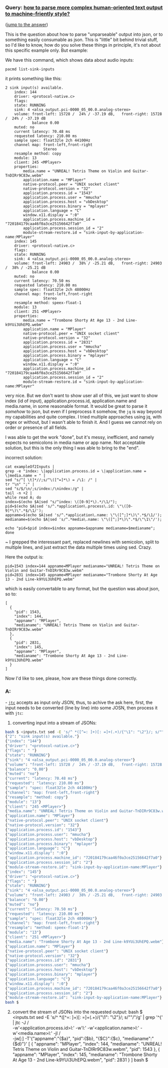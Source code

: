 ### Query: [how to parse more complex human-oriented text output to machine-friently style?](https://stackoverflow.com/questions/59913240/how-to-parse-more-complex-human-oriented-text-output-to-machine-friently-style)
([jump to the answer]())

This is the question about how to parse "unparseable" output into json, or to something easily consumable as json. This is "little" bit behind trivial stuff, so I'd like to know, how do you solve these things in principle, it's not about this specific example only. But example:

We have this command, which shows data about audio inputs: 

    pacmd list-sink-inputs

it prints something like this:

    2 sink input(s) available.
        index: 144
    	driver: <protocol-native.c>
    	flags: 
    	state: RUNNING
    	sink: 4 <alsa_output.pci-0000_05_00.0.analog-stereo>
    	volume: front-left: 15728 /  24% / -37.19 dB,   front-right: 15728 /  24% / -37.19 dB
    	        balance 0.00
    	muted: no
    	current latency: 70.48 ms
    	requested latency: 210.00 ms
    	sample spec: float32le 2ch 44100Hz
    	channel map: front-left,front-right
    	             Stereo
    	resample method: copy
    	module: 13
    	client: 245 <MPlayer>
    	properties:
    		media.name = "UNREAL! Tetris Theme on Violin and Guitar-TnDIRr9C83w.webm"
    		application.name = "MPlayer"
    		native-protocol.peer = "UNIX socket client"
    		native-protocol.version = "32"
    		application.process.id = "1543"
    		application.process.user = "mmucha"
    		application.process.host = "vbDesktop"
    		application.process.binary = "mplayer"
    		application.language = "C"
    		window.x11.display = ":0"
    		application.process.machine_id = "720184179caa46f0a3ce25156642f7a0"
    		application.process.session_id = "2"
    		module-stream-restore.id = "sink-input-by-application-name:MPlayer"
        index: 145
    	driver: <protocol-native.c>
    	flags: 
    	state: RUNNING
    	sink: 4 <alsa_output.pci-0000_05_00.0.analog-stereo>
    	volume: front-left: 24903 /  38% / -25.21 dB,   front-right: 24903 /  38% / -25.21 dB
    	        balance 0.00
    	muted: no
    	current latency: 70.50 ms
    	requested latency: 210.00 ms
    	sample spec: float32le 2ch 48000Hz
    	channel map: front-left,front-right
    	             Stereo
    	resample method: speex-float-1
    	module: 13
    	client: 251 <MPlayer>
    	properties:
    		media.name = "Trombone Shorty At Age 13 - 2nd Line-k9YUi3UhEPQ.webm"
    		application.name = "MPlayer"
    		native-protocol.peer = "UNIX socket client"
    		native-protocol.version = "32"
    		application.process.id = "2831"
    		application.process.user = "mmucha"
    		application.process.host = "vbDesktop"
    		application.process.binary = "mplayer"
    		application.language = "C"
    		window.x11.display = ":0"
    		application.process.machine_id = "720184179caa46f0a3ce25156642f7a0"
    		application.process.session_id = "2"
    		module-stream-restore.id = "sink-input-by-application-name:MPlayer"

very nice. But we don't want to show user all of this, we just want to show index (id of input), application.process.id, application.name and media.name, in some reasonable format. It would be great to parse it _somehow_ to json, but even if I preprocess it somehow, the `jq` is way beyond my capabilities and quite complex. I tried multiple approaches using jq, with regex or without, but I wasn't able to finish it. And I guess we cannot rely on order or presence of all fields.

I was able to get the work "done", but it's messy, inefficient, and namely expects no semicolons in media name or app name. Not acceptable solution, but this is the only thing I was able to bring to the "end".

incorrect solution:

    cat exampleOf2Inputs | 
    grep -e "index: \|application.process.id = \|application.name = \|media.name = " | 
    sed "s/^[ \t]*//;s/^\([^=]*\) = /\1: /" | 
    tr "\n" ";" | 
    sed "s/$/\n/;s/index:/\nindex:/g" | 
    tail -n +2 | 
    while read A; do 
    index=$(echo $A|sed "s/^index: \([0-9]*\).*/\1/");
    pid=$(echo $A|sed 's/^.*application\.process\.id: \"\([0-9]*\)\".*$/\1/'); 
    appname=$(echo $A|sed 's/^.*application\.name: \"\([^;]*\)\".*$/\1/'); 
    medianame=$(echo $A|sed 's/^.*media\.name: \"\([^;]*\)\".*$/\"\1\"/'); 
    
    echo "pid=$pid index=$index appname=$appname medianame=$medianame"; 
    done

~ I grepped the interessant part, replaced newlines with semicolon, split to multiple lines, and just extract the data multiple times using sed. Crazy.

Here the output is:

    pid=1543 index=144 appname=MPlayer medianame="UNREAL! Tetris Theme on Violin and Guitar-TnDIRr9C83w.webm"
    pid=2831 index=145 appname=MPlayer medianame="Trombone Shorty At Age 13 - 2nd Line-k9YUi3UhEPQ.webm"

which is easily convertable to any format, but the question was about json, so to:

    [
      {
        "pid": 1543,
        "index": 144,
        "appname": "MPlayer",
        "medianame": "UNREAL! Tetris Theme on Violin and Guitar-TnDIRr9C83w.webm"
      },
      {
        "pid": 2831,
        "index": 145,
        "appname": "MPlayer",
        "medianame": "Trombone Shorty At Age 13 - 2nd Line-k9YUi3UhEPQ.webm"
      }
    ]

Now I'd like to see, please, how are these things done correctly.

### A:
\- [`jtc`](https://github.com/ldn-softdev/jtc) accepts as input only JSON, thus, to achive the ask here, first, the input needs to be
converted (line by line) into some JOSN, then process it with `jtc`:

1. converting input into a stream of JSONs:
```bash
bash $ <inputs.txt sed -E 's/^ *([^=: ]+)[: =]+(.+)/{"\1": "\2"}/; s/""/"/g' | grep '^{'
{"2": "sink input(s) available."}
{"index": "144"}
{"driver": "<protocol-native.c>"}
{"flags": " "}
{"state": "RUNNING"}
{"sink": "4 <alsa_output.pci-0000_05_00.0.analog-stereo>"}
{"volume": "front-left: 15728 /  24% / -37.19 dB,   front-right: 15728 /  24% / -37.19 dB"}
{"balance": "0.00"}
{"muted": "no"}
{"current": "latency: 70.48 ms"}
{"requested": "latency: 210.00 ms"}
{"sample": "spec: float32le 2ch 44100Hz"}
{"channel": "map: front-left,front-right"}
{"resample": "method: copy"}
{"module": "13"}
{"client": "245 <MPlayer>"}
{"media.name": "UNREAL! Tetris Theme on Violin and Guitar-TnDIRr9C83w.webm"}
{"application.name": "MPlayer"}
{"native-protocol.peer": "UNIX socket client"}
{"native-protocol.version": "32"}
{"application.process.id": "1543"}
{"application.process.user": "mmucha"}
{"application.process.host": "vbDesktop"}
{"application.process.binary": "mplayer"}
{"application.language": "C"}
{"window.x11.display": ":0"}
{"application.process.machine_id": "720184179caa46f0a3ce25156642f7a0"}
{"application.process.session_id": "2"}
{"module-stream-restore.id": "sink-input-by-application-name:MPlayer"}
{"index": "145"}
{"driver": "<protocol-native.c>"}
{"flags": " "}
{"state": "RUNNING"}
{"sink": "4 <alsa_output.pci-0000_05_00.0.analog-stereo>"}
{"volume": "front-left: 24903 /  38% / -25.21 dB,   front-right: 24903 /  38% / -25.21 dB"}
{"balance": "0.00"}
{"muted": "no"}
{"current": "latency: 70.50 ms"}
{"requested": "latency: 210.00 ms"}
{"sample": "spec: float32le 2ch 48000Hz"}
{"channel": "map: front-left,front-right"}
{"resample": "method: speex-float-1"}
{"module": "13"}
{"client": "251 <MPlayer>"}
{"media.name": "Trombone Shorty At Age 13 - 2nd Line-k9YUi3UhEPQ.webm"}
{"application.name": "MPlayer"}
{"native-protocol.peer": "UNIX socket client"}
{"native-protocol.version": "32"}
{"application.process.id": "2831"}
{"application.process.user": "mmucha"}
{"application.process.host": "vbDesktop"}
{"application.process.binary": "mplayer"}
{"application.language": "C"}
{"window.x11.display": ":0"}
{"application.process.machine_id": "720184179caa46f0a3ce25156642f7a0"}
{"application.process.session_id": "2"}
{"module-stream-restore.id": "sink-input-by-application-name:MPlayer"}
bash $ 
```
2. convert the stream of JSONs into the requested output:
bash $ <inputs.txt sed -E 's/^ *([^=: ]+)[: =]+(.+)/{"\1": "\2"}/; s/""/"/g' | grep '^{' \
                          | jtc -J /\
                                -w'<application.process.id>l:' -w'<index>l:' -w'<application.name>l:' -w'<media.name>l:' -jl /\
                                -jw[:] -T'{"appname":"{$a}", "pid":{$b}, "{$C}":{$c}, "medianame":"{$d}"}'
[
   {
      "appname": "MPlayer",
      "index": 144,
      "medianame": "UNREAL! Tetris Theme on Violin and Guitar-TnDIRr9C83w.webm",
      "pid": 1543
   },
   {
      "appname": "MPlayer",
      "index": 145,
      "medianame": "Trombone Shorty At Age 13 - 2nd Line-k9YUi3UhEPQ.webm",
      "pid": 2831
   }
]
bash $ 
```bash
```


